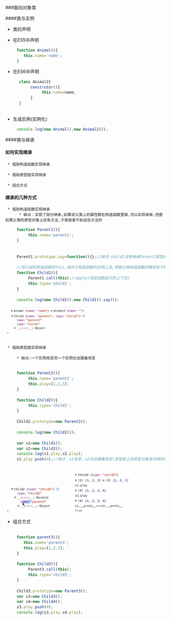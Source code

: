 ###面向对象类


####类与实例

* 类的声明

 * 在ES5中声明
```js
     function Animal(){
        this.name='name';
     }
 ```   
 
 * 在ES6中声明
    
```js
      class Animal2{
           construtor(){
                this.name=name;
           }
      }
 
``` 
    
* 生成实例(实例化)

```js
     console.log(new Animal(),new Animal2());
```
####类与继承

#### 如何实现继承

     * 借助构造函数实现继承
     
     * 借助原型链实现继承
     
     * 组合方式


#### 继承的几种方式  



     * 借助构造函数实现继承
          * 缺点：实现了部分继承,如果说父类上的属性都在构造函数里面,可以实现继承,但是如果父类的原型对象上还有方法,子类是拿不到这些方法的
     
```js
     function Parent1(){
          this.name='parent1';
     }
     
     
     Parent1.prototype.say=function(){};//缺点:child1没有继承Parent1原型对象的方法
     
     //将父级的构造函数的this,指向子构造函数的实例上去,导致父级构造函数的属性在子构造函数里都有
     function Child1(){
          Parent1.call(this);//apply(改变函数运行的上下文)
          this.type='child1';
     }
     
     console.log(new Child1(),new Child1().say());


```
![](/assets/QQ图片20180307161349.png)


     * 借助原型链实现继承
     
         * 缺点:一个实例改变另一个实例也会跟着改变
     
     
```js

     function Parent2(){
          this.name='parent2';
          this.play=[1,2,3];
     }
     
     function Child2(){
          this.type='child2';
     }
     
     Child2.prototype=new Parent2();
     
     console.log(new Child2());
     
     var s1=new Child1();
     var s2=new Child2();
     console.log(s1.play,s2.play);
     s1.play.push(4);//缺点：s1改变，s2也会跟着改变(原型链上的原型对象是共用的)
     
```
![](/assets/20171028132954306.png)
![](/assets/20171028133711941.png)

* 组合方式

```js
     
     function parent3(){
        this.name='parent3';
        this.play=[1,2,3];
     }
     
     function Child3(){
          Parent3.call(this);
          this.type='child3';
     }

     Child3.prototype=new Parent3();
     var s3=new Child3();
     var s4=new Child4();
     s3.play.push(4);
     console.log(s3.play,s4.play);
     
     
```

 
    